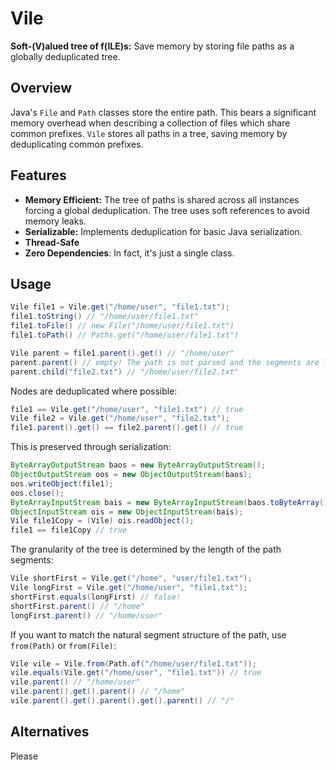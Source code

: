 # Vile

**Soft-(V)alued tree of f(ILE)s:** Save memory by storing file paths as a globally deduplicated tree.

## Overview

Java's `File` and `Path` classes store the entire path.
This bears a significant memory overhead when describing a collection of files which share common prefixes.
`Vile` stores all paths in a tree, saving memory by deduplicating common prefixes.

## Features

- **Memory Efficient:** The tree of paths is shared across all instances forcing a global deduplication.
  The tree uses soft references to avoid memory leaks.
- **Serializable:** Implements deduplication for basic Java serialization.
- **Thread-Safe**
- **Zero Dependencies**: In fact, it's just a single class.

## Usage

```java
Vile file1 = Vile.get("/home/user", "file1.txt");
file1.toString() // "/home/user/file1.txt"
file1.toFile() // new File("/home/user/file1.txt")
file1.toPath() // Paths.get("/home/user/file1.txt")

Vile parent = file1.parent().get() // "/home/user"
parent.parent() // empty! The path is not parsed and the segments are left as-is.
parent.child("file2.txt") // "/home/user/file2.txt"
```

Nodes are deduplicated where possible:
```java
file1 == Vile.get("/home/user", "file1.txt") // true
Vile file2 = Vile.get("/home/user", "file2.txt");
file1.parent().get() == file2.parent().get() // true
```

This is preserved through serialization:
```java
ByteArrayOutputStream baos = new ByteArrayOutputStream();
ObjectOutputStream oos = new ObjectOutputStream(baos);
oos.writeObject(file1);
oos.close();
ByteArrayInputStream bais = new ByteArrayInputStream(baos.toByteArray());
ObjectInputStream ois = new ObjectInputStream(bais);
Vile file1Copy = (Vile) ois.readObject();
file1 == file1Copy // true
```


The granularity of the tree is determined by the length of the path segments:
```java
Vile shortFirst = Vile.get("/home", "user/file1.txt");
Vile longFirst = Vile.get("/home/user", "file1.txt");
shortFirst.equals(longFirst) // false!
shortFirst.parent() // "/home"
longFirst.parent() // "/home/user"
```

If you want to match the natural segment structure of the path, use `from(Path)` or `from(File)`:
```java
Vile vile = Vile.from(Path.of("/home/user/file1.txt"));
vile.equals(Vile.get("/home/user", "file1.txt")) // true
vile.parent() // "/home/user"
vile.parent().get().parent() // "/home"
vile.parent().get().parent().get().parent() // "/"
```

## Alternatives

Please 